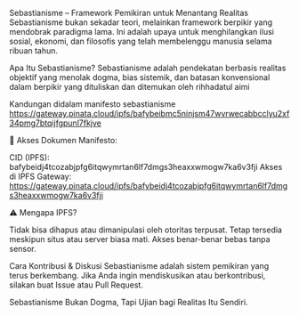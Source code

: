 Sebastianisme – Framework Pemikiran untuk Menantang Realitas
Sebastianisme bukan sekadar teori, melainkan framework berpikir yang mendobrak paradigma lama. Ini adalah upaya untuk menghilangkan ilusi sosial, ekonomi, dan filosofis yang telah membelenggu manusia selama ribuan tahun.

Apa Itu Sebastianisme?
Sebastianisme adalah pendekatan berbasis realitas objektif yang menolak dogma, bias sistemik, dan batasan konvensional dalam berpikir yang dituliskan dan ditemukan oleh rihhadatul aimi

Kandungan didalam manifesto sebastianisme
https://gateway.pinata.cloud/ipfs/bafybeibmc5ninjsm47wvrwecabbcclyu2xf34pmg7btqijfgpunl7fkjve

📜 Akses Dokumen Manifesto:

CID (IPFS): bafybeidj4tcozabjpfg6itqwymrtan6lf7dmgs3heaxxwmogw7ka6v3fji
Akses di IPFS Gateway:
https://gateway.pinata.cloud/ipfs/bafybeidj4tcozabjpfg6itqwymrtan6lf7dmgs3heaxxwmogw7ka6v3fji

⚠ Mengapa IPFS?

Tidak bisa dihapus atau dimanipulasi oleh otoritas terpusat.
Tetap tersedia meskipun situs atau server biasa mati.
Akses benar-benar bebas tanpa sensor.

Cara Kontribusi & Diskusi
Sebastianisme adalah sistem pemikiran yang terus berkembang. Jika Anda ingin mendiskusikan atau berkontribusi, silakan buat Issue atau Pull Request.

Sebastianisme Bukan Dogma, Tapi Ujian bagi Realitas Itu Sendiri.
